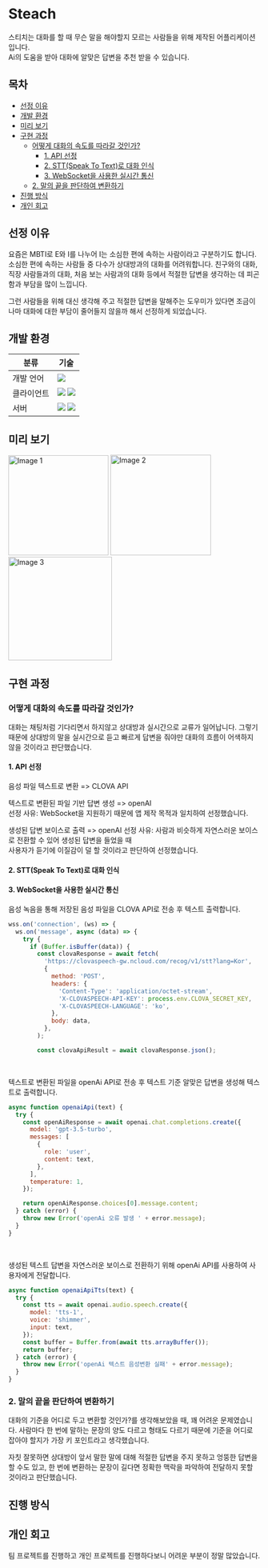 # Steach

스티치는 대화를 할 때 무슨 말을 해야할지 모르는 사람들을 위해 제작된 어플리케이션입니다.  
Ai의 도움을 받아 대화에 알맞은 답변을 추천 받을 수 있습니다.

## 목차

<!-- toc -->

- [선정 이유](#%EC%84%A0%EC%A0%95-%EC%9D%B4%EC%9C%A0)
- [개발 환경](#%EA%B0%9C%EB%B0%9C-%ED%99%98%EA%B2%BD)
- [미리 보기](#%EB%AF%B8%EB%A6%AC-%EB%B3%B4%EA%B8%B0)
- [구현 과정](#%EA%B5%AC%ED%98%84-%EA%B3%BC%EC%A0%95)
  - [어떻게 대화의 속도를 따라갈 것인가?](#%EC%96%B4%EB%96%BB%EA%B2%8C-%EB%8C%80%ED%99%94%EC%9D%98-%EC%86%8D%EB%8F%84%EB%A5%BC-%EB%94%B0%EB%9D%BC%EA%B0%88-%EA%B2%83%EC%9D%B8%EA%B0%80)
    - [1. API 선정](#1-api-%EC%84%A0%EC%A0%95)
    - [2. STT(Speak To Text)로 대화 인식](#2-sttspeak-to-text%EB%A1%9C-%EB%8C%80%ED%99%94-%EC%9D%B8%EC%8B%9D)
    - [3. WebSocket을 사용한 실시간 통신](#3-websocket%EC%9D%84-%EC%82%AC%EC%9A%A9%ED%95%9C-%EC%8B%A4%EC%8B%9C%EA%B0%84-%ED%86%B5%EC%8B%A0)
  - [2. 말의 끝을 판단하여 변환하기](#2-%EB%A7%90%EC%9D%98-%EB%81%9D%EC%9D%84-%ED%8C%90%EB%8B%A8%ED%95%98%EC%97%AC-%EB%B3%80%ED%99%98%ED%95%98%EA%B8%B0)
- [진행 방식](#%EC%A7%84%ED%96%89-%EB%B0%A9%EC%8B%9D)
- [개인 회고](#%EA%B0%9C%EC%9D%B8-%ED%9A%8C%EA%B3%A0)

<!-- tocstop -->

## 선정 이유

요즘은 MBTI로 E와 I를 나누어 I는 소심한 편에 속하는 사람이라고 구분하기도 합니다. 소심한 편에 속하는 사람들 중 다수가 상대방과의 대화를 어려워합니다.
친구와의 대화, 직장 사람들과의 대화, 처음 보는 사람과의 대화 등에서 적절한 답변을 생각하는 데 피곤함과 부담을 많이 느낍니다.

그런 사람들을 위해 대신 생각해 주고 적절한 답변을 말해주는 도우미가 있다면 조금이나마 대화에 대한 부담이 줄어들지 않을까 해서 선정하게 되었습니다.

## 개발 환경

| 분류       | 기술                                                                                                                                                                                                              |
| ---------- | ----------------------------------------------------------------------------------------------------------------------------------------------------------------------------------------------------------------- |
| 개발 언어  | <img src="https://img.shields.io/badge/javascript-F7DF1E?style=for-the-badge&logo=javascript&logoColor=black" />                                                                                                  |
| 클라이언트 | <img src="https://img.shields.io/badge/react-61DAFB?style=for-the-badge&logo=react&logoColor=black" /> <img src="https://img.shields.io/badge/ReactNative-61DAFB?style=for-the-badge&logo=React&logoColor=black"> |
| 서버       | <img src="https://img.shields.io/badge/Node.js-339933?style=for-the-badge&logo=Node.js&logoColor=black"> <img src="https://img.shields.io/badge/Express-000000?style=for-the-badge&logo=Express&logoColor=white"> |

## 미리 보기

<img src="https://github.com/user-attachments/assets/7822736a-6fec-426f-a6e0-5cf5be23a36e" alt="Image 1" width="200"/>
<img src="https://github.com/user-attachments/assets/d2aadcd7-b753-4421-9508-de20bf4ddbe2" alt="Image 2" width="201"/>
<img src="https://github.com/user-attachments/assets/f6d805da-6dce-460f-8850-66a4fe2d2ba2" alt="Image 3" width="207"/>

## 구현 과정

### 어떻게 대화의 속도를 따라갈 것인가?

대화는 채팅처럼 기다리면서 하지않고 상대방과 실시간으로 교류가 일어납니다. 그렇기 때문에 상대방의 말을 실시간으로 듣고 빠르게 답변을 줘야만 대화의 흐름이 어색하지 않을 것이라고 판단했습니다.

#### 1. API 선정

음성 파일 텍스트로 변환 => CLOVA API

텍스트로 변환된 파일 기반 답변 생성 => openAI  
선정 사유: WebSocket을 지원하기 때문에 앱 제작 목적과 일치하여 선정했습니다.

생성된 답변 보이스로 출력 => openAI
선정 사유: 사람과 비슷하게 자연스러운 보이스로 전환할 수 있어 생성된 답변을 들었을 때  
사용자가 듣기에 이질감이 덜 할 것이라고 판단하여 선정했습니다.

#### 2. STT(Speak To Text)로 대화 인식

#### 3. WebSocket을 사용한 실시간 통신

음성 녹음을 통해 저장된 음성 파일을 CLOVA API로 전송 후 텍스트 출력합니다.

```jsx
wss.on('connection', (ws) => {
  ws.on('message', async (data) => {
    try {
      if (Buffer.isBuffer(data)) {
        const clovaResponse = await fetch(
          'https://clovaspeech-gw.ncloud.com/recog/v1/stt?lang=Kor',
          {
            method: 'POST',
            headers: {
              'Content-Type': 'application/octet-stream',
              'X-CLOVASPEECH-API-KEY': process.env.CLOVA_SECRET_KEY,
              'X-CLOVASPEECH-LANGUAGE': 'ko',
            },
            body: data,
          },
        );

        const clovaApiResult = await clovaResponse.json();
```

<br>

텍스트로 변환된 파일을 openAi API로 전송 후 텍스트 기준 알맞은 답변을 생성해 텍스트로 출력합니다.

```jsx
async function openaiApi(text) {
  try {
    const openAiResponse = await openai.chat.completions.create({
      model: 'gpt-3.5-turbo',
      messages: [
        {
          role: 'user',
          content: text,
        },
      ],
      temperature: 1,
    });

    return openAiResponse.choices[0].message.content;
  } catch (error) {
    throw new Error('openAi 오류 발생 ' + error.message);
  }
}
```

<br>

생성된 텍스트 답변을 자연스러운 보이스로 전환하기 위해 openAi API를 사용하여 사용자에게 전달합니다.

```jsx
async function openaiApiTts(text) {
  try {
    const tts = await openai.audio.speech.create({
      model: 'tts-1',
      voice: 'shimmer',
      input: text,
    });
    const buffer = Buffer.from(await tts.arrayBuffer());
    return buffer;
  } catch (error) {
    throw new Error('openAi 텍스트 음성변환 실패' + error.message);
  }
}
```

### 2. 말의 끝을 판단하여 변환하기

대화의 기준을 어디로 두고 변환할 것인가?를 생각해보았을 때, 꽤 어려운 문제였습니다. 사람마다 한 번에 말하는 문장의 양도 다르고 형태도 다르기 때문에 기준을 어디로 잡아야 할지가 가장 키 포인트라고 생각했습니다.

자칫 잘못하면 상대방이 앞서 말한 말에 대해 적절한 답변을 주지 못하고 엉뚱한 답변을 할 수도 있고, 한 번에 변환하는 문장이 길다면 정확한 맥락을 파악하여 전달하지 못할 것이라고 판단했습니다.

## 진행 방식

## 개인 회고

팀 프로젝트를 진행하고 개인 프로젝트를 진행하다보니 어려운 부분이 정말 많았습니다.
